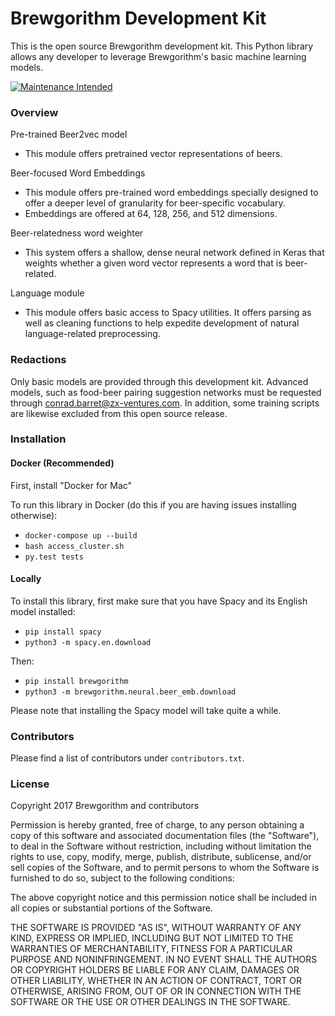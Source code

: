 # Brewgorithm Development Kit
This is the open source Brewgorithm development kit. This Python library allows any developer to leverage Brewgorithm's basic machine learning models. 

[![Maintenance Intended](http://maintained.tech/badge.svg)](http://maintained.tech/)

### Overview
Pre-trained Beer2vec model
* This module offers pretrained vector representations of beers.

Beer-focused Word Embeddings
* This module offers pre-trained word embeddings specially designed to offer a deeper level of granularity for beer-specific vocabulary.
* Embeddings are offered at 64, 128, 256, and 512 dimensions.

Beer-relatedness word weighter
* This system offers a shallow, dense neural network defined in Keras that weights whether a given word vector represents a word that is beer-related.

Language module
* This module offers basic access to Spacy utilities. It offers parsing as well as cleaning functions to help expedite development of natural language-related preprocessing.

### Redactions
Only basic models are provided through this development kit. Advanced models, such as food-beer pairing suggestion networks must be requested through conrad.barret@zx-ventures.com. In addition, some training scripts are likewise excluded from this open source release.

### Installation

#### Docker (Recommended)

First, install "Docker for Mac"

To run this library in Docker (do this if you are having issues installing otherwise):
* `docker-compose up --build`
* `bash access_cluster.sh`
* `py.test tests`

#### Locally

To install this library, first make sure that you have Spacy and its English model installed:
* `pip install spacy`
* `python3 -m spacy.en.download`

Then:
* `pip install brewgorithm`
* `python3 -m brewgorithm.neural.beer_emb.download`

Please note that installing the Spacy model will take quite a while.

### Contributors
Please find a list of contributors under `contributors.txt`.

### License
Copyright 2017 Brewgorithm and contributors

Permission is hereby granted, free of charge, to any person obtaining a copy of this software and associated documentation files (the "Software"), to deal in the Software without restriction, including without limitation the rights to use, copy, modify, merge, publish, distribute, sublicense, and/or sell copies of the Software, and to permit persons to whom the Software is furnished to do so, subject to the following conditions:

The above copyright notice and this permission notice shall be included in all copies or substantial portions of the Software.

THE SOFTWARE IS PROVIDED "AS IS", WITHOUT WARRANTY OF ANY KIND, EXPRESS OR IMPLIED, INCLUDING BUT NOT LIMITED TO THE WARRANTIES OF MERCHANTABILITY, FITNESS FOR A PARTICULAR PURPOSE AND NONINFRINGEMENT. IN NO EVENT SHALL THE AUTHORS OR COPYRIGHT HOLDERS BE LIABLE FOR ANY CLAIM, DAMAGES OR OTHER LIABILITY, WHETHER IN AN ACTION OF CONTRACT, TORT OR OTHERWISE, ARISING FROM, OUT OF OR IN CONNECTION WITH THE SOFTWARE OR THE USE OR OTHER DEALINGS IN THE SOFTWARE.

